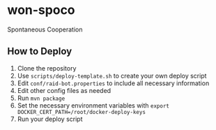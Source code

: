 # won-spoco
Spontaneous Cooperation

## How to Deploy

1. Clone the repository
2. Use `scripts/deploy-template.sh` to create your own deploy script
3. Edit `conf/raid-bot.properties` to include all necessary information
4. Edit other config files as needed
5. Run `mvn package`
6. Set the necessary environment variables with `export DOCKER_CERT_PATH=/root/docker-deploy-keys`
7. Run your deploy script
   